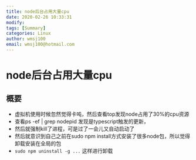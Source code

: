 ```yaml
---
title: node后台占用大量cpu
date: 2020-02-26 10:33:31
modify: 
tags: [Summary]
categories: Linux
author: wmsj100
email: wmsj100@hotmail.com
---
```


# node后台占用大量cpu

## 概要

- 虚拟机使用时候忽然觉得卡吨，然后查看top发现node占用了30%的cpu资源
- 查看ps -ef | grep nodepid 发现是typescript触发的更新，
- 然后就强制kill了进程，可是过了一会儿又自动启动了
- 然后就意识到自己之前在sudo npm install方式安装了很多node包，所以觉得卸载安装在全局的包
- `sudo npm uninstall -g ...` 这样进行卸载

